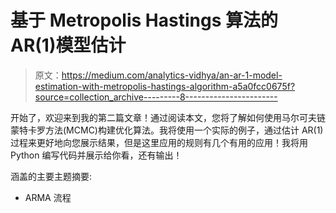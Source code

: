 # 基于 Metropolis Hastings 算法的 AR(1)模型估计

> 原文：<https://medium.com/analytics-vidhya/an-ar-1-model-estimation-with-metropolis-hastings-algorithm-a5a0fcc0675f?source=collection_archive---------8----------------------->

开始了，欢迎来到我的第二篇文章！通过阅读本文，您将了解如何使用马尔可夫链蒙特卡罗方法(MCMC)构建优化算法。我将使用一个实际的例子，通过估计 AR(1)过程来更好地向您展示结果，但是这里应用的规则有几个有用的应用！我将用 Python 编写代码并展示给你看，还有输出！

涵盖的主要主题摘要:

- ARMA 流程